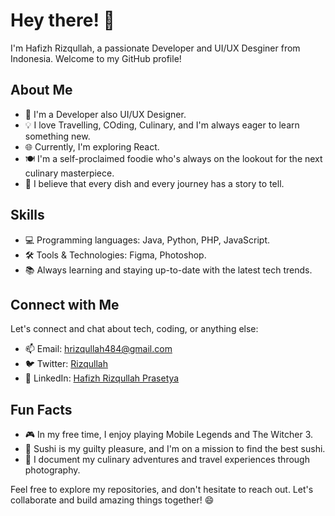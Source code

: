 # Hey there! 👋

I'm Hafizh Rizqullah, a passionate Developer and UI/UX Desginer from Indonesia. Welcome to my GitHub profile! 

## About Me

- 🚀 I'm a Developer also UI/UX Designer.
- 💡 I love Travelling, COding, Culinary, and I'm always eager to learn something new.
- 🌐 Currently, I'm exploring React.
- 🍽️ I'm a self-proclaimed foodie who's always on the lookout for the next culinary masterpiece.
- 🌱 I believe that every dish and every journey has a story to tell.

## Skills

- 💻 Programming languages: Java, Python, PHP, JavaScript.
- 🛠️ Tools & Technologies: Figma, Photoshop.
- 📚 Always learning and staying up-to-date with the latest tech trends.

## Connect with Me

Let's connect and chat about tech, coding, or anything else:

- 📫 Email: hrizqullah484@gmail.com
- 🐦 Twitter: [Rizqullah](https://twitter.com/rzqllh18)
- 💼 LinkedIn: [Hafizh Rizqullah Prasetya](https://www.linkedin.com/in/rzqllh18/)

## Fun Facts

- 🎮 In my free time, I enjoy playing Mobile Legends and The Witcher 3.
- 🍣 Sushi is my guilty pleasure, and I'm on a mission to find the best sushi.
- 📸 I document my culinary adventures and travel experiences through photography.

Feel free to explore my repositories, and don't hesitate to reach out. Let's collaborate and build amazing things together! 😄
